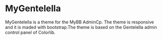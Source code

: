 # MyGentelella
MyGentelella is a theme for the MyBB AdminCp. The theme is responsive and it is maded with bootstrap.The theme is based on the Gentelella admin control panel of Colorlib.
